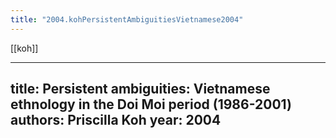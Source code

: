 ```yaml
---
title: "2004.kohPersistentAmbiguitiesVietnamese2004"
---
```

 [[koh]]

---
title: Persistent ambiguities: Vietnamese ethnology in the Doi Moi period (1986-2001)
authors: Priscilla Koh
year: 2004
---


